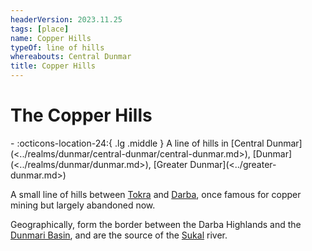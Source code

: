 ```yaml
---
headerVersion: 2023.11.25
tags: [place]
name: Copper Hills
typeOf: line of hills
whereabouts: Central Dunmar
title: Copper Hills
---
```

# The Copper Hills
<div class="grid cards ext-narrow-margin ext-one-column" markdown>
-    :octicons-location-24:{ .lg .middle } A line of hills in [Central Dunmar](<../realms/dunmar/central-dunmar/central-dunmar.md>), [Dunmar](<../realms/dunmar/dunmar.md>), [Greater Dunmar](<../greater-dunmar.md>)  
</div>


A small line of hills between [Tokra](<../realms/dunmar/central-dunmar/tokra/tokra.md>) and [Darba](<../realms/dunmar/coastal-dunmar/darba/darba.md>), once famous for copper mining but largely abandoned now.

Geographically, form the border between the Darba Highlands and the [Dunmari Basin](<../dunmari-basin/dunmari-basin.md>), and are the source of the [Sukal](<../rivers/hara-watershed/sukal.md>) river. 

